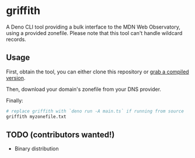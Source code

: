 # griffith

A Deno CLI tool providing a bulk interface to the MDN Web Observatory, using a
provided zonefile. Please note that this tool can't handle wildcard records.

## Usage

First, obtain the tool, you can either clone this repository or [grab a compiled version](https://nightly.link/FyraLabs/griffith/workflows/deno/main?preview).

Then, download your domain's zonefile from your DNS provider.

Finally:

```bash
# replace griffith with `deno run -A main.ts` if running from source
griffith myzonefile.txt
```

## TODO (contributors wanted!)

- Binary distribution
